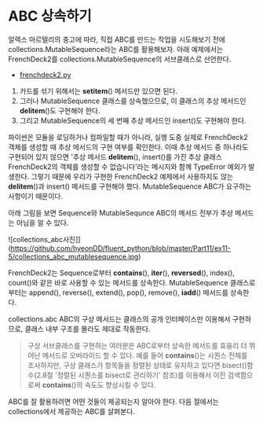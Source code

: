 <!-- 
[UML클래스전략패턴](https://github.com/hyeonDD/fluent_python/blob/master/Part11/ex11-5/UML_class_diagram.png)
 -->
# ABC 상속하기
알렉스 마르텔리의 충고에 따라, 직접 ABC를 만드는 작업을 시도해보기 전에 collections.MutableSequence라는 ABC를 활용해보자. 아래 예제에서는 FrenchDeck2를 collections.MutableSequence의 서브클래스로 선언한다.

- [frenchdeck2.py](https://github.com/hyeonDD/fluent_python/blob/master/Part11/ex11-5/frenchdeck2.py)
1. 카드를 섞기 위해서는 __setitem__() 메서드만 있으면 된다.
2. 그러나 MutableSequence 클래스를 상속했으므로, 이 클래스의 추상 메서드인 __delitem__()도 구현해야 한다.
3. 그리고 MutableSequence의 세 번째 추상 메서드인 insert()도 구현해야 한다.

파이썬은 모듈을 로딩하거나 컴파일할 때가 아니라, 실행 도중 실제로 FrenchDeck2  객체를 생성할 때 추상 메서드의 구현 여부를 확인한다. 이때 추상 메서드 중 하나라도 구현되어 있지 않으면 '추상 메서드 __delitem__(), insert()를 가진 추상 클래스 FrenchDeck2의 객체를 생성할 수 없습니다'라는 메시지와 함께 TypeError 예외가 발생한다. 그렇기 때문에 우리가 구현한 FrenchDeck2 예제에서 사용하지도 않는 __delitem__()과 insert() 메서드를 구현해야 했다. MutableSequence ABC가 요구하는 사항이기 때문이다.

아래 그림을 보면 Sequence와 MutableSequnce ABC의 메서드 전부가 추상 메서드는 아님을 알 수 있다.

![collections_abc사진]](https://github.com/hyeonDD/fluent_python/blob/master/Part11/ex11-5/collections_abc_mutablesequence.jpg)

FrenchDeck2는 Sequence로부터 __contains__(), __iter__(), __reversed__(), index(), count()와 같은 바로 사용할 수 있는 메서드를 상속한다. MutableSequence 클래스로부터는 append(), reverse(), extend(), pop(), remove(), __iadd__() 메서드를 상속한다.

collections.abc ABC의 구상 메서드는 클래스의 공개 인터페이스만 이용해서 구현하므로, 클래스 내부 구조를 몰라도 제대로 작동한다.
> 구상 서브클래스를 구현하는 여러분은 ABC로부터 상속한 메서드를 효융리 더 뛰어난 메서드로 오버라이드 할 수 있다. 예를 들어 __contains__()는 시퀀스 전체를 조사하지만, 구상 클래스가 항목들을 정렬된 상태로 유지하고 있다면 bisect()함수(2.8절 '정렬된 시퀀스를 bisect로 관리하기' 참조)를 이용해서 이진 검색함으로써 __contains__()의 속도도 향상시킬 수 있다.

ABC를 잘 활용하려면 어떤 것들이 제공되는지 알아야 한다. 다음 절에서는 collections에서 제공하는 ABC를 살펴본다.